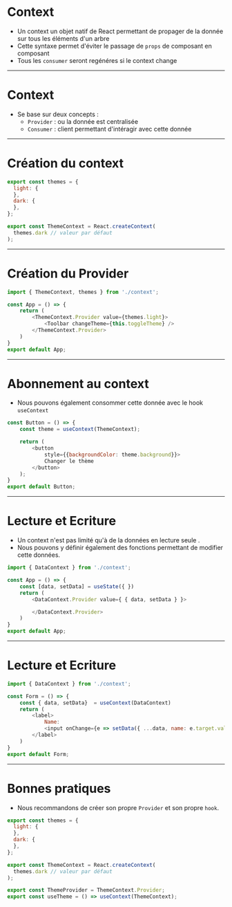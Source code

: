 # Context

* Un context un objet natif de React permettant de propager de la donnée sur tous les éléments d'un arbre
* Cette syntaxe permet d'éviter le passage de `props` de composant en composant
* Tous les `consumer` seront regénéres si le context change

---

# Context

* Se base sur deux concepts :
    * `Provider` : ou la donnée est centralisée
    * `Consumer` : client permettant d'intéragir avec cette donnée

---

# Création du context

```javascript
export const themes = {
  light: {
  },
  dark: {
  },
};

export const ThemeContext = React.createContext(
  themes.dark // valeur par défaut
);
```

---

# Création du Provider

```javascript
import { ThemeContext, themes } from './context';

const App = () => {
    return (
        <ThemeContext.Provider value={themes.light}>
            <Toolbar changeTheme={this.toggleTheme} />
        </ThemeContext.Provider>
    )
}
export default App;
```

---

# Abonnement au context

* Nous pouvons également consommer cette donnée avec le hook `useContext`

```javascript
const Button = () => {
    const theme = useContext(ThemeContext);

    return (
        <button
            style={{backgroundColor: theme.background}}>
            Changer le thème
        </button>
    );
}
export default Button;
```

---

# Lecture et Ecriture

* Un context n'est pas limité qu'à de la données en lecture seule .
* Nous pouvons y définir également des fonctions permettant de modifier cette données.

```javascript
import { DataContext } from './context';

const App = () => {
    const [data, setData] = useState({ })
    return (
        <DataContext.Provider value={ { data, setData } }>

        </DataContext.Provider>
    )
}
export default App;
```

---

# Lecture et Ecriture

```javascript
import { DataContext } from './context';

const Form = () => {
    const { data, setData}  = useContext(DataContext)
    return (
        <label>
            Name:
            <input onChange={e => setData({ ...data, name: e.target.value }) } />
        </label>
    )
}
export default Form;
```

---

# Bonnes pratiques

* Nous recommandons de créer son propre `Provider` et son propre `hook`.

```javascript
export const themes = {
  light: {
  },
  dark: {
  },
};

export const ThemeContext = React.createContext(
  themes.dark // valeur par défaut
);

export const ThemeProvider = ThemeContext.Provider;
export const useTheme = () => useContext(ThemeContext);
```
